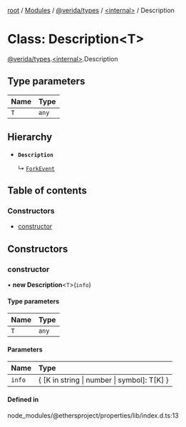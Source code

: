 [root](../README.md) / [Modules](../modules.md) / [@verida/types](../modules/verida_types.md) / [<internal\>](../modules/verida_types._internal_.md) / Description

# Class: Description<T\>

[@verida/types](../modules/verida_types.md).[<internal\>](../modules/verida_types._internal_.md).Description

## Type parameters

| Name | Type |
| :------ | :------ |
| `T` | `any` |

## Hierarchy

- **`Description`**

  ↳ [`ForkEvent`](verida_types._internal_.ForkEvent.md)

## Table of contents

### Constructors

- [constructor](verida_types._internal_.Description.md#constructor)

## Constructors

### constructor

• **new Description**<`T`\>(`info`)

#### Type parameters

| Name | Type |
| :------ | :------ |
| `T` | `any` |

#### Parameters

| Name | Type |
| :------ | :------ |
| `info` | { [K in string \| number \| symbol]: T[K] } |

#### Defined in

node_modules/@ethersproject/properties/lib/index.d.ts:13
